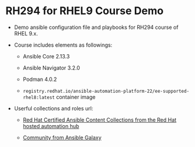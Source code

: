 # **RH294 for RHEL9 Course Demo** #

- Demo ansible configuration file and playbooks for RH294 course of RHEL 9.x.

- Course includes elements as followings:

  - Ansible Core 2.13.3

  - Ansible Navigator 3.2.0

  - Podman 4.0.2

  - `registry.redhat.io/ansible-automation-platform-22/ee-supported-rhel8:latest` container image

- Userful collections and roles url:

  - [Red Hat Certified Ansible Content Collections from the Red Hat hosted automation hub](https://console.redhat.com/)

  - [Community from Ansible Galaxy](https://galaxy.ansible.com)

